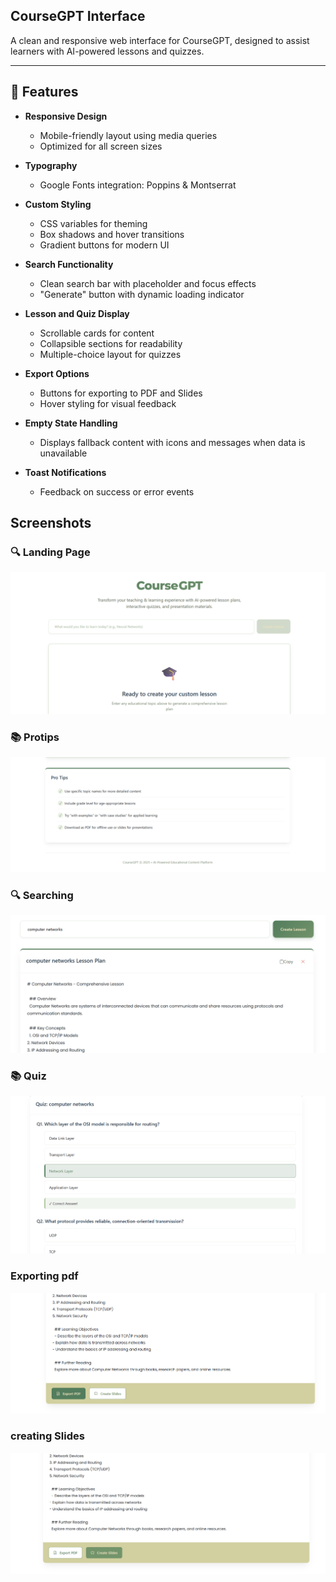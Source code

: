  ## CourseGPT Interface

A clean and responsive web interface for CourseGPT, designed to assist learners with AI-powered lessons and quizzes.

---

## 🎨 Features

- **Responsive Design**
  - Mobile-friendly layout using media queries
  - Optimized for all screen sizes

- **Typography**
  - Google Fonts integration: Poppins & Montserrat

- **Custom Styling**
  - CSS variables for theming
  - Box shadows and hover transitions
  - Gradient buttons for modern UI

- **Search Functionality**
  - Clean search bar with placeholder and focus effects
  - "Generate" button with dynamic loading indicator

- **Lesson and Quiz Display**
  - Scrollable cards for content
  - Collapsible sections for readability
  - Multiple-choice layout for quizzes

- **Export Options**
  - Buttons for exporting to PDF and Slides
  - Hover styling for visual feedback

- **Empty State Handling**
  - Displays fallback content with icons and messages when data is unavailable

- **Toast Notifications**
  - Feedback on success or error events
 
## Screenshots
### 🔍 Landing Page
![Home Page](https://github.com/mjsswaroop/courseGPT/blob/a21973bd8d9da06bba10b47558bf90b34248a99a/coursegpt/frontend/src/assets/landing%20paage.png)

### 📚 Protips 
![Lessons](https://github.com/mjsswaroop/courseGPT/blob/a21973bd8d9da06bba10b47558bf90b34248a99a/coursegpt/frontend/src/assets/protips%20page.png)

### 🔍 Searching
![Home Page](https://github.com/mjsswaroop/courseGPT/blob/a21973bd8d9da06bba10b47558bf90b34248a99a/coursegpt/frontend/src/assets/searching.png)

### 📚 Quiz
![Lessons](https://github.com/mjsswaroop/courseGPT/blob/a21973bd8d9da06bba10b47558bf90b34248a99a/coursegpt/frontend/src/assets/selection%20options.png)

### Exporting pdf
![Home Page](https://github.com/mjsswaroop/courseGPT/blob/a21973bd8d9da06bba10b47558bf90b34248a99a/coursegpt/frontend/src/assets/export%20pdf.png)

### creating Slides
![Lessons](https://github.com/mjsswaroop/courseGPT/blob/a21973bd8d9da06bba10b47558bf90b34248a99a/coursegpt/frontend/src/assets/sloides.png)

